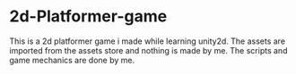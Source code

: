 # 2d-Platformer-game
This is a 2d platformer game i made while learning unity2d. The assets are imported from the assets store and nothing is made by me. The scripts and game mechanics are done by me.
